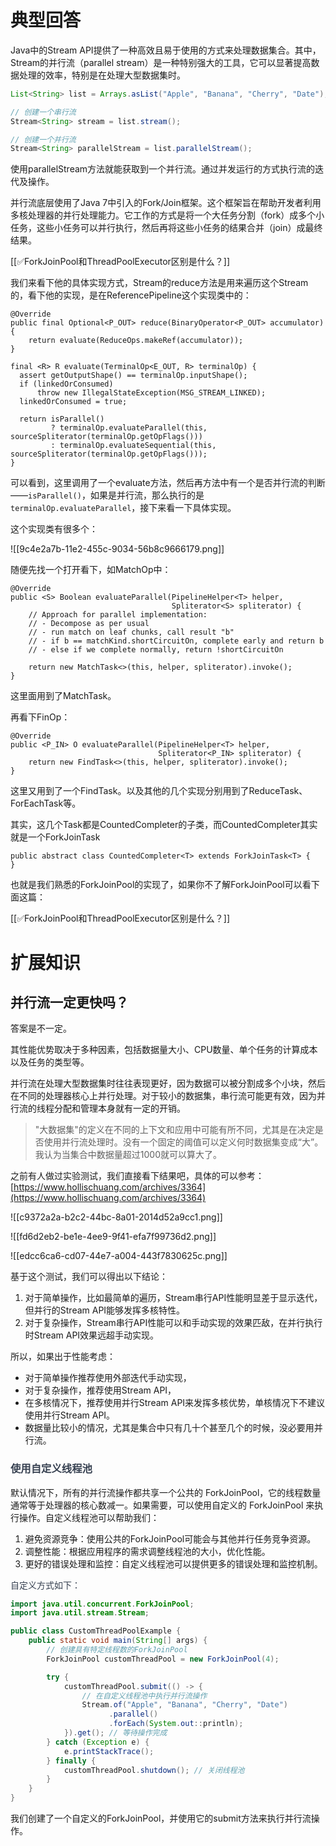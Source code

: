 # 典型回答
  
Java中的Stream API提供了一种高效且易于使用的方式来处理数据集合。其中，Stream的并行流（parallel stream）是一种特别强大的工具，它可以显著提高数据处理的效率，特别是在处理大型数据集时。



```java
List<String> list = Arrays.asList("Apple", "Banana", "Cherry", "Date");

// 创建一个串行流
Stream<String> stream = list.stream();

// 创建一个并行流
Stream<String> parallelStream = list.parallelStream();
```



使用parallelStream方法就能获取到一个并行流。通过并发运行的方式执行流的迭代及操作。



并行流底层使用了Java 7中引入的Fork/Join框架。这个框架旨在帮助开发者利用多核处理器的并行处理能力。它工作的方式是将一个大任务分割（fork）成多个小任务，这些小任务可以并行执行，然后再将这些小任务的结果合并（join）成最终结果。



[[✅ForkJoinPool和ThreadPoolExecutor区别是什么？]]



我们来看下他的具体实现方式，Stream的reduce方法是用来遍历这个Stream的，看下他的实现，是在ReferencePipeline这个实现类中的：



```plain
@Override
public final Optional<P_OUT> reduce(BinaryOperator<P_OUT> accumulator) {
    return evaluate(ReduceOps.makeRef(accumulator));
}

final <R> R evaluate(TerminalOp<E_OUT, R> terminalOp) {
  assert getOutputShape() == terminalOp.inputShape();
  if (linkedOrConsumed)
      throw new IllegalStateException(MSG_STREAM_LINKED);
  linkedOrConsumed = true;

  return isParallel()
         ? terminalOp.evaluateParallel(this, sourceSpliterator(terminalOp.getOpFlags()))
         : terminalOp.evaluateSequential(this, sourceSpliterator(terminalOp.getOpFlags()));
}
```

 

可以看到，这里调用了一个evaluate方法，然后再方法中有一个是否并行流的判断——`isParallel()`，如果是并行流，那么执行的是`terminalOp.evaluateParallel`，接下来看一下具体实现。



这个实现类有很多个：

![[9c4e2a7b-11e2-455c-9034-56b8c9666179.png]]



随便先找一个打开看下，如MatchOp中：



```plain
@Override
public <S> Boolean evaluateParallel(PipelineHelper<T> helper,
                                    Spliterator<S> spliterator) {
    // Approach for parallel implementation:
    // - Decompose as per usual
    // - run match on leaf chunks, call result "b"
    // - if b == matchKind.shortCircuitOn, complete early and return b
    // - else if we complete normally, return !shortCircuitOn

    return new MatchTask<>(this, helper, spliterator).invoke();
}
```

 

这里面用到了MatchTask。



再看下FinOp：



```plain
@Override
public <P_IN> O evaluateParallel(PipelineHelper<T> helper,
                                 Spliterator<P_IN> spliterator) {
    return new FindTask<>(this, helper, spliterator).invoke();
}
```

 

这里又用到了一个FindTask。以及其他的几个实现分别用到了ReduceTask、ForEachTask等。



其实，这几个Task都是CountedCompleter的子类，而CountedCompleter其实就是一个ForkJoinTask



```plain
public abstract class CountedCompleter<T> extends ForkJoinTask<T> {
}
```



也就是我们熟悉的ForkJoinPool的实现了，如果你不了解ForkJoinPool可以看下面这篇：



[[✅ForkJoinPool和ThreadPoolExecutor区别是什么？]]





# 扩展知识
## 并行流一定更快吗？


答案是不一定。



其性能优势取决于多种因素，包括数据量大小、CPU数量、单个任务的计算成本以及任务的类型等。



并行流在处理大型数据集时往往表现更好，因为数据可以被分割成多个小块，然后在不同的处理器核心上并行处理。对于较小的数据集，串行流可能更有效，因为并行流的线程分配和管理本身就有一定的开销。



>  "大数据集"的定义在不同的上下文和应用中可能有所不同，尤其是在决定是否使用并行流处理时。没有一个固定的阈值可以定义何时数据集变成“大”。我认为当集合中数据量超过1000就可以算大了。
>



之前有人做过实验测试，我们直接看下结果吧，具体的可以参考：[https://www.hollischuang.com/archives/3364](https://www.hollischuang.com/archives/3364) 



![[c9372a2a-b2c2-44bc-8a01-2014d52a9cc1.png]]



![[fd6d2eb2-be1e-4ee9-9f41-efa7f99736d2.png]]

![[edcc6ca6-cd07-44e7-a004-443f7830625c.png]]





基于这个测试，我们可以得出以下结论：

1. 对于简单操作，比如最简单的遍历，Stream串行API性能明显差于显示迭代，但并行的Stream API能够发挥多核特性。
2. 对于复杂操作，Stream串行API性能可以和手动实现的效果匹敌，在并行执行时Stream API效果远超手动实现。



所以，如果出于性能考虑：

+ 对于简单操作推荐使用外部迭代手动实现，
+ 对于复杂操作，推荐使用Stream API， 
+ 在多核情况下，推荐使用并行Stream API来发挥多核优势，单核情况下不建议使用并行Stream API。
+ 数据量比较小的情况，尤其是集合中只有几十个甚至几个的时候，没必要用并行流。

<font style="color:rgb(55, 65, 81);"></font>

### <font style="color:rgb(55, 65, 81);">使用自定义线程池</font>
<font style="color:rgb(55, 65, 81);"></font>

默认情况下，所有的并行流操作都共享一个公共的 ForkJoinPool，它的线程数量通常等于处理器的核心数减一。如果需要，可以使用自定义的 ForkJoinPool 来执行操作。自定义线程池可以帮助我们：



1. 避免资源竞争：使用公共的ForkJoinPool可能会与其他并行任务竞争资源。
2. 调整性能：根据应用程序的需求调整线程池的大小，优化性能。
3. 更好的错误处理和监控：自定义线程池可以提供更多的错误处理和监控机制。

<font style="color:rgb(55, 65, 81);"></font>

<font style="color:rgb(55, 65, 81);"></font>

<font style="color:rgb(55, 65, 81);">自定义方式如下：</font>

<font style="color:rgb(55, 65, 81);"></font>

```java
import java.util.concurrent.ForkJoinPool;
import java.util.stream.Stream;

public class CustomThreadPoolExample {
    public static void main(String[] args) {
        // 创建具有特定线程数的ForkJoinPool
        ForkJoinPool customThreadPool = new ForkJoinPool(4); 

        try {
            customThreadPool.submit(() -> {
                // 在自定义线程池中执行并行流操作
                Stream.of("Apple", "Banana", "Cherry", "Date")
                      .parallel()
                      .forEach(System.out::println);
            }).get(); // 等待操作完成
        } catch (Exception e) {
            e.printStackTrace();
        } finally {
            customThreadPool.shutdown(); // 关闭线程池
        }
    }
}

```



我们创建了一个自定义的ForkJoinPool，并使用它的submit方法来执行并行流操作。

